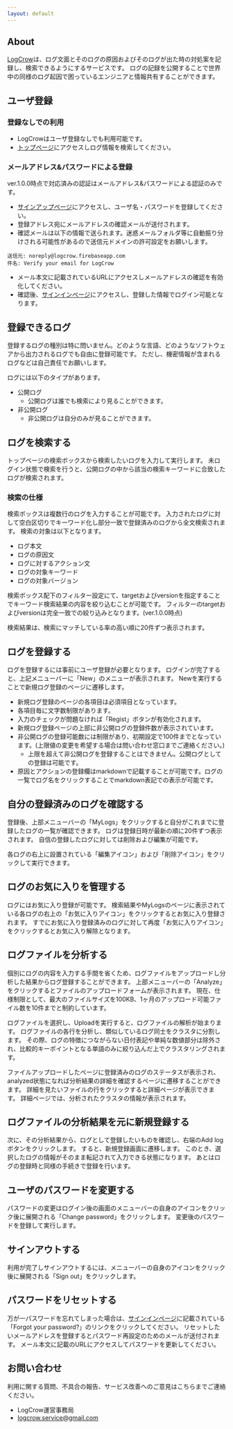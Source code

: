 ```yaml
---
layout: default
---
```


## About

[LogCrow](https://logcrow.firebaseapp.com)は、ログ文面とそのログの原因およびそのログが出た時の対処案を記録し、検索できるようにするサービスです。
ログの記録を公開することで世界中の同様のログ起因で困っているエンジニアと情報共有することができます。

## ユーザ登録

### 登録なしでの利用

- LogCrowはユーザ登録なしでも利用可能です。
- [トップページ](https://logcrow.firebaseapp.com)にアクセスしログ情報を検索してください。

### メールアドレス&パスワードによる登録

ver.1.0.0時点で対応済みの認証はメールアドレス&パスワードによる認証のみです。

- [サインアップページ](https://logcrow.firebaseapp.com/signup)にアクセスし、ユーザ名・パスワードを登録してください。
- 登録アドレス宛にメールアドレスの確認メールが送付されます。
- 確認メールは以下の情報で送られます。迷惑メールフォルダ等に自動振り分けされる可能性があるので送信元ドメインの許可設定をお願いします。

```
送信元: noreply@logcrow.firebaseapp.com
件名: Verify your email for LogCrow

```

- メール本文に記載されているURLにアクセスしメールアドレスの確認を有効化してください。
- 確認後、[サインインページ](https://logcrow.firebaseapp.com/signin)にアクセスし、登録した情報でログイン可能となります。

## 登録できるログ

登録するログの種別は特に問いません。どのような言語、どのようなソフトウェアから出力されるログでも自由に登録可能です。
ただし、機密情報が含まれるログなどは自己責任でお願いします。

ログには以下のタイプがあります。

- 公開ログ
    - 公開ログは誰でも検索により見ることができます。
- 非公開ログ
    - 非公開ログは自分のみが見ることができます。


## ログを検索する

トップページの検索ボックスから検索したいログを入力して実行します。
未ログイン状態で検索を行うと、公開ログの中から該当の検索キーワードに合致したログが検索されます。

### 検索の仕様

検索ボックスは複数行のログを入力することが可能です。
入力されたログに対して空白区切りでキーワード化し部分一致で登録済みのログから全文検索されます。
検索の対象は以下となります。

- ログ本文
- ログの原因文
- ログに対するアクション文
- ログの対象キーワード
- ログの対象バージョン

検索ボックス配下のフィルター設定にて、targetおよびversionを指定することでキーワード検索結果の内容を絞り込むことが可能です。
フィルターのtargetおよびversionは完全一致での絞り込みとなります。(ver.1.0.0時点)

検索結果は、検索にマッチしている率の高い順に20件ずつ表示されます。

## ログを登録する

ログを登録するには事前にユーザ登録が必要となります。
ログインが完了すると、上記メニューバーに「New」のメニューが表示されます。
Newを実行することで新規ログ登録のページに遷移します。

- 新規ログ登録のページの各項目は必須項目となっています。
- 各項目毎に文字数制限があります。
- 入力のチェックが問題なければ「Regist」ボタンが有効化されます。
- 新規ログ登録ページの上部に非公開ログの登録件数が表示されています。
- 非公開ログの登録可能数には制限があり、初期設定で100件までとなっています。(上限値の変更を希望する場合は問い合わせ窓口までご連絡ください。)
    - 上限を超えて非公開ログを登録することはできません。公開ログとしての登録は可能です。
- 原因とアクションの登録欄はmarkdownで記載することが可能です。ログの一覧でログ名をクリックすることでmarkdown表記での表示が可能です。


## 自分の登録済みのログを確認する

登録後、上部メニューバーの「MyLogs」をクリックすると自分がこれまでに登録したログの一覧が確認できます。
ログは登録日時が最新の順に20件ずつ表示されます。
自信の登録したログに対しては削除および編集が可能です。

各ログの右上に設置されている「編集アイコン」および「削除アイコン」をクリックして実行できます。

## ログのお気に入りを管理する

ログにはお気に入り登録が可能です。
検索結果やMyLogsのページに表示されている各ログの右上の「お気に入りアイコン」をクリックするとお気に入り登録されます。
すでにお気に入り登録済みのログに対して再度「お気に入りアイコン」をクリックするとお気に入り解除となります。

## ログファイルを分析する

個別にログの内容を入力する手間を省くため、ログファイルをアップロードし分析した結果からログ登録することができます。
上部メニューバーの「Analyze」をクリックするとファイルのアップロードフォームが表示されます。
現在、仕様制限として、最大のファイルサイズを100KB、1ヶ月のアップロード可能ファイル数を10件までと制約しています。

ログファイルを選択し、Uploadを実行すると、ログファイルの解析が始まります。
ログファイルの各行を分析し、類似しているログ同士をクラスタに分割します。
その際、ログの特徴につながらない日付表記や単純な数値部分は除外され、比較的キーポイントとなる単語のみに絞り込んだ上でクラスタリングされます。

ファイルアップロードしたページに登録済みのログのステータスが表示され、analyzed状態になれば分析結果の詳細を確認するページに遷移することができます。
詳細を見たいファイルの行をクリックすると詳細ページが表示できます。
詳細ページでは、分析されたクラスタの情報が表示されます。

## ログファイルの分析結果を元に新規登録する

次に、その分析結果から、ログとして登録したいものを確認し、右端のAdd logボタンをクリックします。
すると、新規登録画面に遷移します。
このとき、選択したログの情報がそのまま転記されて入力できる状態になります。
あとはログの登録時と同様の手続きで登録を行います。


## ユーザのパスワードを変更する

パスワードの変更はログイン後の画面のメニューバーの自身のアイコンをクリック後に展開される「Change password」をクリックします。
変更後のパスワードを登録して実行します。

## サインアウトする

利用が完了しサインアウトするには、メニューバーの自身のアイコンをクリック後に展開される「Sign out」をクリックします。

## パスワードをリセットする

万が一パスワードを忘れてしまった場合は、[サインインページ](https://logcrow.firebaseapp.com/signin)に記載されている「Forgot your password?」のリンクをクリックしてください。
リセットしたいメールアドレスを登録するとパスワード再設定のためのメールが送付されます。
メール本文に記載のURLにアクセスしてパスワードを更新してください。

## お問い合わせ

利用に関する質問、不具合の報告、サービス改善へのご意見はこちらまでご連絡ください。

- LogCrow運営事務局
- logcrow.service@gmail.com

